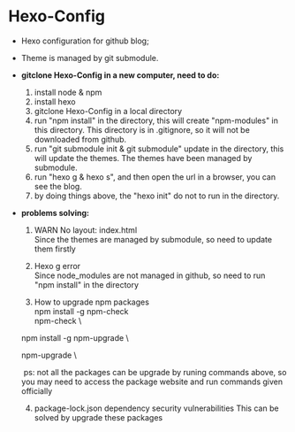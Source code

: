 # Hexo-Config
* Hexo configuration for github blog;
* Theme is managed by git submodule.

* **gitclone Hexo-Config in a new computer, need to do:**
  1. install node & npm
  2. install hexo
  3. gitclone Hexo-Config in a local directory
  4. run "npm install" in the directory, this will create "npm-modules" in this directory. This directory is in .gitignore, so it will not be downloaded from github.
  5. run "git submodule init & git submodule" update in the directory, this will update the themes. The themes have been managed by submodule.
  6. run "hexo g & hexo s", and then open the url in a browser, you can see the blog.
  7. by doing things above, the "hexo init" do not to run in the directory.

* **problems solving:**
  1. WARN No layout: index.html  \
    Since the themes are managed by submodule, so need to update them firstly

  2. Hexo g error  \
    Since node_modules are not managed in github, so need to run "npm install" in the directory

  3. How to upgrade npm packages  \
    npm install -g npm-check  \
    npm-check  \

    npm install -g npm-upgrade  \

    npm-upgrade  \

    ​	ps: not all the packages can be upgrade by runing commands above, so you may need to access the package website and run commands given officially

  4. package-lock.json dependency security vulnerabilities
    This can be solved by upgrade these packages



